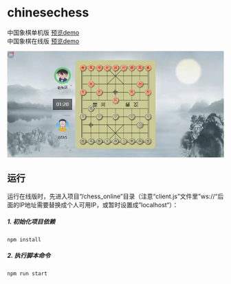# chinesechess
中国象棋单机版
<a target="_blank" href="https://albertlebron.github.io/chinesechess/chess.html">预览demo</a><br>
中国象棋在线版
<a target="_blank" href="http://119.3.144.14:8890/">预览demo</a><br>

<img alt="游戏截图加载中..." src="./demo.JPG" />

## 运行
运行在线版时，先进入项目“/chess_online”目录（注意“client.js”文件里”ws://“后面的IP地址需要替换成个人可用IP，或暂时设置成”localhost“）：<br>
##### 1. 初始化项目依赖<br>
    npm install
##### 2. 执行脚本命令<br>
    npm run start
